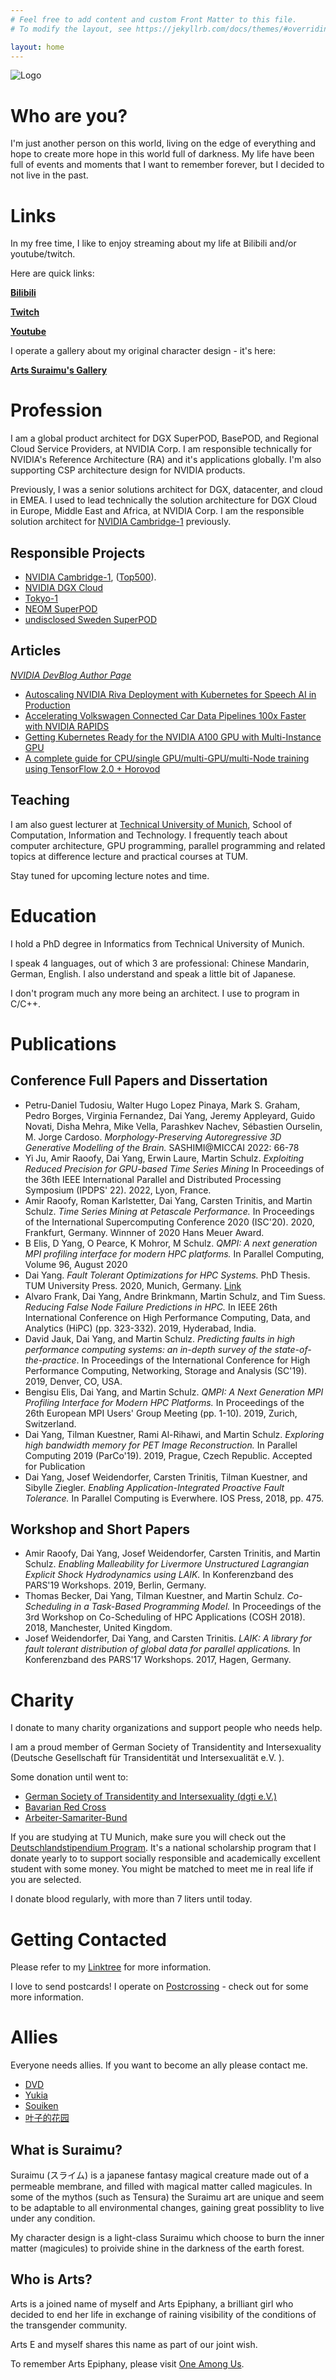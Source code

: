 ```yaml
---
# Feel free to add content and custom Front Matter to this file.
# To modify the layout, see https://jekyllrb.com/docs/themes/#overriding-theme-defaults

layout: home
---
```



![Logo](logo.png)

# Who are you? 

I'm just another person on this world, living on the edge of everything and hope to create more hope in this world full of darkness. 
My life have been full of events and moments that I want to remember forever, but I decided to not live in the past. 


# Links

In my free time, I like to enjoy streaming about my life at Bilibili and/or youtube/twitch. 

Here are quick links:

[**Bilibili**](https://live.bilibili.com/24385556)

[**Twitch**](https://www.twitch.tv/rimurosuraimu)

[**Youtube**](https://www.youtube.com/channel/UCPm1Ne69YvpcS4P6r-DEQ-A)

I operate a gallery about my original character design - it's here:

[**Arts Suraimu's Gallery**](https://suraimu.moe)


# Profession

I am a global product architect for DGX SuperPOD, BasePOD, and Regional Cloud Service Providers, at NVIDIA Corp.
I am responsible technically for NVIDIA's Reference Architecture (RA) and it's applications globally. I'm also supporting CSP architecture design for NVIDIA products. 

Previously, I was a senior solutions architect for DGX, datacenter, and cloud in EMEA. 
I used to lead technically the solution architecture for DGX Cloud in Europe, Middle East and Africa, at NVIDIA Corp. 
I am the responsible solution architect for [NVIDIA Cambridge-1](https://www.top500.org/system/179960/) previously. 

## Responsible Projects
- [NVIDIA Cambridge-1](https://www.nvidia.com/en-us/industries/healthcare-life-sciences/cambridge-1/), ([Top500](https://www.top500.org/system/179960/)). 
- [NVIDIA DGX Cloud](https://www.nvidia.com/en-us/data-center/dgx-cloud/)
- [Tokyo-1](https://www.hpcwire.com/2023/03/21/nvidia-announces-tokyo-1-generative-ai-supercomputer-amid-gradual-h100-rollout/)
- [NEOM SuperPOD](https://www.neom.com/en-us/newsroom/tonomus-oracle-nvidia) 
- [undisclosed Sweden SuperPOD](https://www.aixia.se/en/cgit-takes-new-order-with-new-customer-value-34-msek/)

## Articles 
*[NVIDIA DevBlog Author Page](https://developer.nvidia.com/blog/author/daiy/)*
- [Autoscaling NVIDIA Riva Deployment with Kubernetes for Speech AI in Production](https://developer.nvidia.com/blog/autoscaling-nvidia-riva-deployment-with-kubernetes-for-speech-ai-in-production/)
- [Accelerating Volkswagen Connected Car Data Pipelines 100x Faster with NVIDIA RAPIDS](https://developer.nvidia.com/blog/accelerating-volkswagen-connected-car-data-pipelines-100x-faster-with-nvidia-rapids/)
- [Getting Kubernetes Ready for the NVIDIA A100 GPU with Multi-Instance GPU](https://developer.nvidia.com/blog/getting-kubernetes-ready-for-the-a100-gpu-with-multi-instance-gpu/)
- [A complete guide for CPU/single GPU/multi-GPU/multi-Node training using TensorFlow 2.0 + Horovod](https://github.com/zenodia/TF2_Workshop)


## Teaching
I am also guest lecturer at [Technical University of Munich](www.tum.de), School of Computation, Information and Technology. I frequently teach about computer architecture, GPU programming, parallel programming and related topics at difference lecture and practical courses at TUM. 

Stay tuned for upcoming lecture notes and time.

# Education

I hold a PhD degree in Informatics from Technical University of Munich. 

I speak 4 languages, out of which 3 are professional: Chinese Mandarin, German, English. I also understand and speak a little bit of Japanese. 

I don't program much any more being an architect. I use to program in C/C++. 

# Publications 
## Conference Full Papers and Dissertation
- Petru-Daniel Tudosiu, Walter Hugo Lopez Pinaya, Mark S. Graham, Pedro Borges, Virginia Fernandez, Dai Yang, Jeremy Appleyard, Guido Novati, Disha Mehra, Mike Vella, Parashkev Nachev, Sébastien Ourselin, M. Jorge Cardoso. *Morphology-Preserving Autoregressive 3D Generative Modelling of the Brain.* SASHIMI@MICCAI 2022: 66-78
- Yi Ju, Amir Raoofy, Dai Yang, Erwin Laure, Martin Schulz. *Exploiting Reduced Precision for GPU-based Time Series Mining* In Proceedings of the 36th IEEE International Parallel and Distributed Processing Symposium (IPDPS' 22). 2022, Lyon, France. 
- Amir Raoofy, Roman Karlstetter, Dai Yang, Carsten Trinitis, and Martin Schulz. *Time Series Mining at Petascale Performance.* In Proceedings of the International Supercomputing Conference 2020 (ISC'20). 2020, Frankfurt, Germany. Winnner of 2020 Hans Meuer Award. 
- B Elis, D Yang, O Pearce, K Mohror, M Schulz. *QMPI: A next generation MPI profiling interface for modern HPC platforms.* In Parallel Computing, Volume 96, August 2020
- Dai Yang. *Fault Tolerant Optimizations for HPC Systems.* PhD Thesis. TUM University Press. 2020, Munich, Germany. [Link](https://mediatum.ub.tum.de/1518787)
- Alvaro Frank, Dai Yang, Andre Brinkmann, Martin Schulz, and Tim Suess. *Reducing False Node Failure Predictions in HPC.* In IEEE 26th International Conference on High Performance Computing, Data, and Analytics (HiPC) (pp. 323-332). 2019, Hyderabad, India. 
- David Jauk, Dai Yang, and Martin Schulz. *Predicting faults in high performance computing systems: an in-depth survey of the state-of-the-practice*. In Proceedings of the International Conference for High Performance Computing, Networking, Storage and Analysis (SC'19). 2019, Denver, CO, USA. 
- Bengisu Elis, Dai Yang, and Martin Schulz. *QMPI: A Next Generation MPI Profiling Interface for Modern HPC Platforms.* In Proceedings of the 26th European MPI Users' Group Meeting (pp. 1-10). 2019, Zurich, Switzerland. 
- Dai Yang, Tilman Kuestner, Rami Al-Rihawi, and Martin Schulz. *Exploring high bandwidth memory for PET Image Reconstruction.* In Parallel Computing 2019 (ParCo'19). 2019, Prague, Czech Republic. Accepted for Publication
- Dai Yang, Josef Weidendorfer, Carsten Trinitis, Tilman Kuestner, and Sibylle Ziegler. *Enabling Application-Integrated Proactive Fault Tolerance.* In Parallel Computing is Everwhere. IOS Press, 2018, pp. 475. 

## Workshop and Short Papers
- Amir Raoofy, Dai Yang, Josef Weidendorfer, Carsten Trinitis, and Martin Schulz. *Enabling Malleability for Livermore Unstructured Lagrangian Explicit Shock Hydrodynamics using LAIK.* In Konferenzband des PARS'19 Workshops. 2019, Berlin, Germany.
- Thomas Becker, Dai Yang, Tilman Kuestner, and Martin Schulz. *Co-Scheduling in a Task-Based Programming Model.* In Proceedings of the 3rd Workshop on Co-Scheduling of HPC Applications (COSH 2018). 2018, Manchester, United Kingdom.
- Josef Weidendorfer, Dai Yang, and Carsten Trinitis. *LAIK: A library for fault tolerant distribution of global data for parallel applications.* In Konferenzband des PARS'17 Workshops. 2017, Hagen, Germany. 

# Charity

I donate to many charity organizations and support people who needs help. 

I am a proud member of German Society of Transidentity and Intersexuality (Deutsche Gesellschaft für Transidentität und Intersexualität e.V. ).

Some donation until  went to:

- [German Society of Transidentity and Intersexuality (dgti e.V.)](https://dgti.org)
- [Bavarian Red Cross](https://brk.de)
- [Arbeiter-Samariter-Bund](https://asb.de)

If you are studying at TU Munich, make sure you will check out the [Deutschlandstipendium Program](https://www.tum.de/en/studies/fees-and-financial-aid/scholarships/tum-scholarships/deutschlandstipendium). It's a national scholarship program that I donate yearly to to support socially responsible and academically excellent student with some money. You might be matched to meet me in real life if you are selected. 

I donate blood regularly, with more than 7 liters until today. 

# Getting Contacted

Please refer to my [Linktree](https://linktr.ee/artssuraimu) for more information.

I love to send postcards! I operate on [Postcrossing](https://www.postcrossing.com/user/rimurosuraimu) - check out for some more information. 

# Allies

Everyone needs allies. If you want to become an ally please contact me. 

- [DVD](https://dvd.moe)
- [Yukia](https://yukiha.live)
- [Souiken](https://blog.raineast.icu/)
- [叶子的花园](https://mskclover.com)

## What is Suraimu?

Suraimu (スライム) is a japanese fantasy magical creature made out of a permeable membrane, and filled with magical matter called magicules. 
In some of the mythos (such as Tensura) the Suraimu art are unique and seem to be adaptable to all environmental changes, gaining great possiblity to live under any condition. 

My character design is a light-class Suraimu which choose to burn the inner matter (magicules) to proivide shine in the darkness of the earth forest. 

## Who is Arts?

Arts is a joined name of myself and Arts Epiphany, a brilliant girl who decided to end her life in exchange of raining visibility of the conditions of the transgender community. 

Arts E and myself shares this name as part of our joint wish. 






To remember Arts Epiphany, please visit [One Among Us](https://one-among.us/profile/ArtsEpiphany). 
